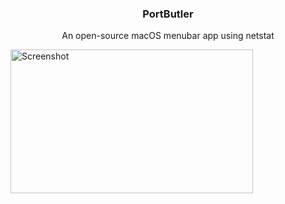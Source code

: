 <p align="center">
  <h3 align="center">PortButler</h3>
  <p align="center">An open-source macOS menubar app using netstat</p>
</p>

<img align="center" width="387.5px" height="230px" alt="Screenshot" src="https://github.com/albinekb/PortButler/raw/master/.github/preview.png" />
